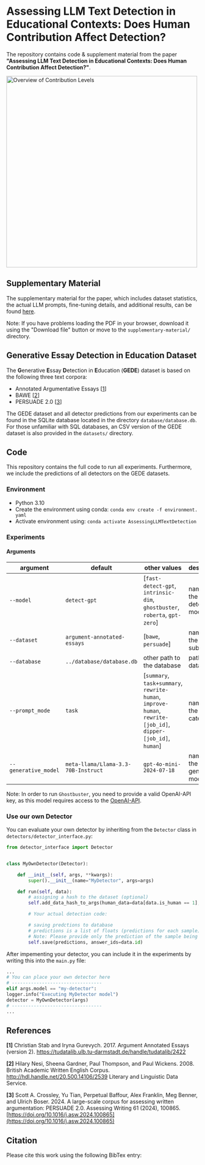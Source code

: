 # Assessing LLM Text Detection in Educational Contexts: Does Human Contribution Affect Detection?

The repository contains code & supplement material from the paper **"Assessing LLM Text Detection in Educational
Contexts: Does
Human Contribution Affect Detection?"**.

<img src="https://anonymous.4open.science/r/Assessing-LLM-Text-Detection-in-Educational-Contexts/supplementary-material/Method.png" alt="Overview of Contribution Levels " width="500"/>

## Supplementary Material

The supplementary material for the paper, which includes dataset statistics, the actual LLM prompts, fine-tuning
details, and additional results, can be
found [here](./supplementary-material/Paper-Appendix.pdf).

Note: If you have problems loading the PDF in your browser, download it using the "Download file" button or move to the `supplementary-material/` directory.

## Generative Essay Detection in Education Dataset

The **G**enerative **E**ssay **D**etection in **E**ducation (**GEDE**) dataset is based on the following three text
corpora:

* Annotated Argumentative Essays [<a href="#ref1">1</a>]
* BAWE [<a href="#ref1">2</a>]
* PERSUADE 2.0 [<a href="#ref1">3</a>]

The GEDE dataset and all detector predictions from our experiments can be found in the SQLite database located in the directory `database/database.db`. For those unfamiliar with SQL databases, an CSV
version of the GEDE dataset is also provided in the `datasets/` directory.

## Code

This repository contains the full code to run all experiments. Furthermore, we include the predictions of all detectors
on the GEDE datasets.

### Environment

* Python 3.10
* Create the environment using conda: `conda env create -f environment. yaml`
* Activate environment using: `conda activate AssessingLLMTextDetection`

### Experiments

#### Arguments

| argument             | default                             | other values                                                                                                  | description                  |
|----------------------|-------------------------------------|---------------------------------------------------------------------------------------------------------------|------------------------------|
| `--model`            | `detect-gpt`                        | [`fast-detect-gpt`, `intrinsic-dim`, `ghostbuster`, `roberta`, `gpt-zero`]                                    | name of the detector model   |
| `--dataset`          | `argument-annotated-essays`         | [`bawe`, `persuade`]                                                                                          | name of the data subset      |
| `--database`         | `../database/database.db`           | other path to the database                                                                                    | path to the database         |
| `--prompt_mode`      | `task`                              | [`summary`, `task+summary`, `rewrite-human`, `improve-human`, `rewrite-[job_id]`, `dipper-[job_id]`, `human`] | name of the text category    |
| `--generative_model` | `meta-llama/Llama-3.3-70B-Instruct` | `gpt-4o-mini-2024-07-18`                                                                                      | name of the generative model |

Note: In order to run `Ghostbuster`, you need to provide a valid OpenAI-API key, as this model requires access to the
[OpenAI-API](https://openai.com/api/).

### Use our own Detector

You can evaluate your own detector by inheriting from the `Detector` class in `detectors/detector_interface.py`:

```python
from detector_interface import Detector


class MyOwnDetector(Detector):

    def __init__(self, args, **kwargs):
        super().__init__(name="MyDetector", args=args)

    def run(self, data):
        # assigning a hash to the dataset (optional)
        self.add_data_hash_to_args(human_data=data[data.is_human == 1], llm_data=data[data.is_human == 0])

        # Your actual detection code:

        # saving predctions to database
        # predictions is a list of floats (predictions for each sample)
        # Note: Please provide only the prediction of the sample being LLM
        self.save(predictions, answer_ids=data.id)

```

After impementing your detector, you can include it in the experiments by writing this into the `main.py` file:

```python
...
# You can place your own detector here
# ---------------------------------
elif args.model == "my-detector":
logger.info("Executing MyDetector model")
detector = MyOwnDetector(args)
# ---------------------------------
...
```

## References

<a id="ref1"></a>**[1]** Christian Stab and Iryna Gurevych. 2017. Argument Annotated Essays (version 2). https://tudatalib.ulb.tu-darmstadt.de/handle/tudatalib/2422

<a id="ref2"></a>**[2]** Hilary Nesi, Sheena Gardner, Paul Thompson, and Paul Wickens. 2008. British Academic Written English Corpus. http://hdl.handle.net/20.500.14106/2539 Literary and Linguistic
Data Service.

<a id="ref3"></a>**[3]** Scott A. Crossley, Yu Tian, Perpetual Baffour, Alex Franklin, Meg Benner, and Ulrich Boser. 2024. A large-scale corpus for assessing written argumentation: PERSUADE 2.0.
Assessing Writing 61 (2024), 100865. [https://doi.org/10.1016/j.asw.2024.100865](https://doi.org/10.1016/j.asw.2024.100865)

## Citation

Please cite this work using the following BibTex entry:

```
```
